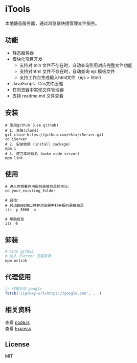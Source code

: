# iTools  

本地静态服务器，通过浏览器快捷管理文件服务。


## 功能      

- 静态服务器
- 模块化项目开发
	- 支持对 min 文件不存在时，自动查询引用对应完整文件功能  
	- 支持对html 文件不存在时，自动查询 ejs 模板文件
	- 支持工作台生成输入html文件（ejs > html）
- JavaScript、Css文件压缩
- 在浏览器中实现文件管理器
- 支持 readme.md 文件查看

## 安装

```Shell
# 使用github (use github)
# 1. 克隆(clone)
git clone https://github.com/ektx/iServer.git
cd iServer
# 2. 安装依赖 (install package)
npm i
# 3. 建立本地命名 (make node server)
npm link
```


## 使用

```Shell
# 进入你想要作用服务器根目录的地址:
cd your_existing_folder

# 启动:
# 启动8000端口并在浏览器中打开服务器根目录
its -p 8000 -b

# 帮助信息
its -h
```

## 卸装
```sh
# with github
# 进入 iServer 克隆目录
npm unlink
```

## 代理使用
```javascript
// 代理访问 google
fetch('/iproxy-url=https://google.com', ...)
```

## 相关资料  

查看 [node.js](https://nodejs.org/)  
查看 [Express](http://expressjs.com/)  


## License

MIT
